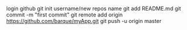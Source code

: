 login github
git init username/new repos name
git add README.md
git commit -m "first commit"
git remote add origin https://github.com/barque/myApp.git
git push -u origin master
